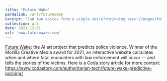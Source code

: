 ```yaml
---
title: "Future Wake"
permalink: /art/futurewake
excerpt: "Can two voices form a single voice?<br/><img src='/images/future_wake.png'>"
collection: art
date: 2021-12-01
url: 'www.futurewake.com'
---
```


[Future Wake](www.futurewake.com): the AI art project that predicts police violence. 
Winner of the Mozilla Creative Media award for 2021, an interactive website calculates when and where fatal encounters with law enforcement will occur — and tells the stories of the victims. 
Here is a Coda story article for more context: https://www.codastory.com/authoritarian-tech/future-wake-predictive-policing/
